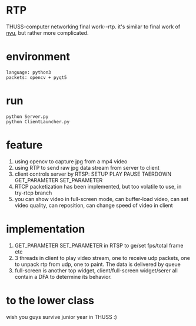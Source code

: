 # RTP
THUSS-computer networking final work--rtp.
it's similar to final work of [nyu](http://www.nyu.edu/classes/jcf/CSCI-GA.2262-001/handouts/FinalProject-Spring2016.pdf),
but rather more complicated.
# environment
```
language: python3
packets: opencv + pyqt5
```
# run
```
python Server.py
python ClientLauncher.py
```
# feature
1. using opencv to capture jpg from a mp4 video
2. using RTP to send raw jpg data stream from server to client
3. client controls server by RTSP: SETUP PLAY PAUSE TAERDOWN GET_PARAMETER SET_PARAMETER
4. RTCP packetization has been implemented, but too volatile to use, in try-rtcp branch
5. you can show video in full-screen mode, can buffer-load video, can set video quality, can reposition, can change speed of video in client
# implementation
1. GET_PARAMETER SET_PARAMETER in RTSP to ge/set fps/total frame etc
2. 3 threads in client to play video stream, one to receive udp packets, one to unpack rtp from udp, one to paint. The data is delivered by queue 
3. full-screen is another top widget, client/full-screen widget/serer all contain a DFA to determine its behavior.
# to the lower class
wish you guys survive junior year in THUSS :)
